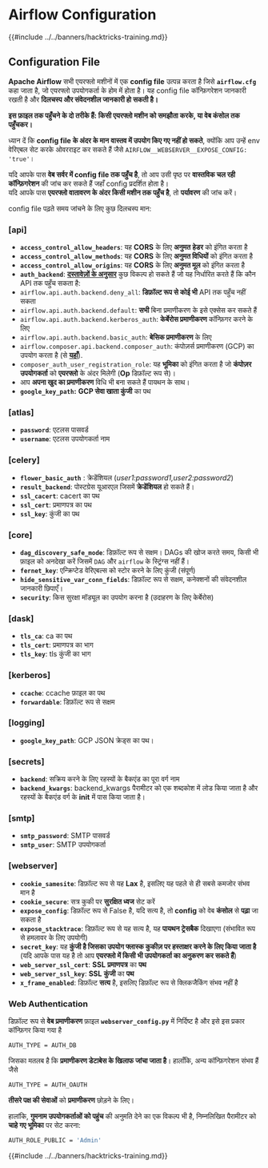 # Airflow Configuration

{{#include ../../banners/hacktricks-training.md}}

## Configuration File

**Apache Airflow** सभी एयरफ्लो मशीनों में एक **config file** उत्पन्न करता है जिसे **`airflow.cfg`** कहा जाता है, जो एयरफ्लो उपयोगकर्ता के होम में होता है। यह config file कॉन्फ़िगरेशन जानकारी रखती है और **दिलचस्प और संवेदनशील जानकारी हो सकती है।**

**इस फ़ाइल तक पहुँचने के दो तरीके हैं: किसी एयरफ्लो मशीन को समझौता करके, या वेब कंसोल तक पहुँचकर।**

ध्यान दें कि **config file के अंदर के मान** **वास्तव में उपयोग किए गए नहीं हो सकते**, क्योंकि आप उन्हें env वेरिएबल सेट करके ओवरराइट कर सकते हैं जैसे `AIRFLOW__WEBSERVER__EXPOSE_CONFIG: 'true'`।

यदि आपके पास **वेब सर्वर में config file तक पहुँच है**, तो आप उसी पृष्ठ पर **वास्तविक चल रही कॉन्फ़िगरेशन** की जांच कर सकते हैं जहाँ config प्रदर्शित होता है।\
यदि आपके पास **एयरफ्लो वातावरण के अंदर किसी मशीन तक पहुँच है**, तो **पर्यावरण** की जांच करें।

config file पढ़ते समय जांचने के लिए कुछ दिलचस्प मान:

### \[api]

- **`access_control_allow_headers`**: यह **CORS** के लिए **अनुमत** **हेडर** को इंगित करता है
- **`access_control_allow_methods`**: यह **CORS** के लिए **अनुमत विधियों** को इंगित करता है
- **`access_control_allow_origins`**: यह **CORS** के लिए **अनुमत मूल** को इंगित करता है
- **`auth_backend`**: [**दस्तावेज़ों के अनुसार**](https://airflow.apache.org/docs/apache-airflow/stable/security/api.html) कुछ विकल्प हो सकते हैं जो यह निर्धारित करते हैं कि कौन API तक पहुँच सकता है:
- `airflow.api.auth.backend.deny_all`: **डिफ़ॉल्ट रूप से कोई भी** API तक पहुँच नहीं सकता
- `airflow.api.auth.backend.default`: **सभी** बिना प्रमाणीकरण के इसे एक्सेस कर सकते हैं
- `airflow.api.auth.backend.kerberos_auth`: **केर्बेरोस प्रमाणीकरण** कॉन्फ़िगर करने के लिए
- `airflow.api.auth.backend.basic_auth`: **बेसिक प्रमाणीकरण** के लिए
- `airflow.composer.api.backend.composer_auth`: कंपोज़र्स प्रमाणीकरण (GCP) का उपयोग करता है (से [**यहाँ**](https://cloud.google.com/composer/docs/access-airflow-api)).
- `composer_auth_user_registration_role`: यह **भूमिका** को इंगित करता है जो **कंपोज़र उपयोगकर्ता** को **एयरफ्लो** के अंदर मिलेगी (**Op** डिफ़ॉल्ट रूप से)।
- आप **अपना खुद का प्रमाणीकरण** विधि भी बना सकते हैं पायथन के साथ।
- **`google_key_path`:** **GCP सेवा खाता कुंजी** का पथ

### **\[atlas]**

- **`password`**: एटलस पासवर्ड
- **`username`**: एटलस उपयोगकर्ता नाम

### \[celery]

- **`flower_basic_auth`** : क्रेडेंशियल (_user1:password1,user2:password2_)
- **`result_backend`**: पोस्टग्रेस यूआरएल जिसमें **क्रेडेंशियल** हो सकते हैं।
- **`ssl_cacert`**: cacert का पथ
- **`ssl_cert`**: प्रमाणपत्र का पथ
- **`ssl_key`**: कुंजी का पथ

### \[core]

- **`dag_discovery_safe_mode`**: डिफ़ॉल्ट रूप से सक्षम। DAGs की खोज करते समय, किसी भी फ़ाइल को अनदेखा करें जिसमें `DAG` और `airflow` के स्ट्रिंग्स नहीं हैं।
- **`fernet_key`**: एन्क्रिप्टेड वेरिएबल्स को स्टोर करने के लिए कुंजी (संपूर्ण)
- **`hide_sensitive_var_conn_fields`**: डिफ़ॉल्ट रूप से सक्षम, कनेक्शनों की संवेदनशील जानकारी छिपाएँ।
- **`security`**: किस सुरक्षा मॉड्यूल का उपयोग करना है (उदाहरण के लिए केर्बेरोस)

### \[dask]

- **`tls_ca`**: ca का पथ
- **`tls_cert`**: प्रमाणपत्र का भाग
- **`tls_key`**: tls कुंजी का भाग

### \[kerberos]

- **`ccache`**: ccache फ़ाइल का पथ
- **`forwardable`**: डिफ़ॉल्ट रूप से सक्षम

### \[logging]

- **`google_key_path`**: GCP JSON क्रेड्स का पथ।

### \[secrets]

- **`backend`**: सक्रिय करने के लिए रहस्यों के बैकएंड का पूरा वर्ग नाम
- **`backend_kwargs`**: backend_kwargs पैरामीटर को एक शब्दकोश में लोड किया जाता है और रहस्यों के बैकएंड वर्ग के **init** में पास किया जाता है।

### \[smtp]

- **`smtp_password`**: SMTP पासवर्ड
- **`smtp_user`**: SMTP उपयोगकर्ता

### \[webserver]

- **`cookie_samesite`**: डिफ़ॉल्ट रूप से यह **Lax** है, इसलिए यह पहले से ही सबसे कमजोर संभव मान है
- **`cookie_secure`**: सत्र कुकी पर **सुरक्षित ध्वज** सेट करें
- **`expose_config`**: डिफ़ॉल्ट रूप से False है, यदि सत्य है, तो **config** को वेब **कंसोल** से **पढ़ा** जा सकता है
- **`expose_stacktrace`**: डिफ़ॉल्ट रूप से यह सत्य है, यह **पायथन ट्रेसबैक** दिखाएगा (संभावित रूप से हमलावर के लिए उपयोगी)
- **`secret_key`**: यह **कुंजी है जिसका उपयोग फ्लास्क कुकीज़ पर हस्ताक्षर करने के लिए किया जाता है** (यदि आपके पास यह है तो आप **एयरफ्लो में किसी भी उपयोगकर्ता का अनुकरण कर सकते हैं**)
- **`web_server_ssl_cert`**: **SSL** **प्रमाणपत्र** का **पथ**
- **`web_server_ssl_key`**: **SSL** **कुंजी** का **पथ**
- **`x_frame_enabled`**: डिफ़ॉल्ट **सत्य** है, इसलिए डिफ़ॉल्ट रूप से क्लिकजैकिंग संभव नहीं है

### Web Authentication

डिफ़ॉल्ट रूप से **वेब प्रमाणीकरण** फ़ाइल **`webserver_config.py`** में निर्दिष्ट है और इसे इस प्रकार कॉन्फ़िगर किया गया है
```bash
AUTH_TYPE = AUTH_DB
```
जिसका मतलब है कि **प्रमाणीकरण डेटाबेस के खिलाफ जांचा जाता है**। हालाँकि, अन्य कॉन्फ़िगरेशन संभव हैं जैसे
```bash
AUTH_TYPE = AUTH_OAUTH
```
**तीसरे पक्ष की सेवाओं** को **प्रमाणीकरण** छोड़ने के लिए।

हालांकि, **गुमनाम उपयोगकर्ताओं को पहुंच** की अनुमति देने का एक विकल्प भी है, निम्नलिखित पैरामीटर को **चाहे गए भूमिका** पर सेट करना:
```bash
AUTH_ROLE_PUBLIC = 'Admin'
```
{{#include ../../banners/hacktricks-training.md}}
